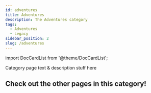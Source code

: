 ```yaml
---
id: adventures
title: Adventures
description: The Adventures category
tags:
  - Adventures
  - Legacy
sidebar_position: 2
slug: /adventures
---
```


import DocCardList from '@theme/DocCardList';

Category page text & description stuff here

## Check out the other pages in this category!

<DocCardList />
